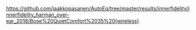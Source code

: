 https://github.com/jaakkopasanen/AutoEq/tree/master/results/innerfidelity/innerfidelity_harman_over-ear_2018/Bose%20QuietComfort%2035%20(wireless)
